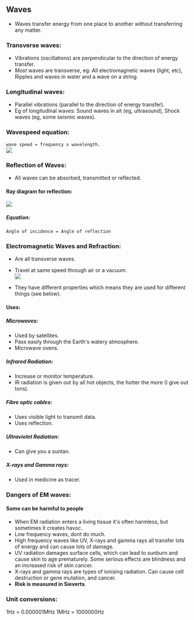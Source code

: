 ## Waves  
* Waves transfer energy from one place to another without transferring any matter.  

### Transverse waves:  
* Vibrations (oscillations) are perpendicular to the direction of energy transfer.
* *Most* waves are transverse, eg: All electromagnetic waves (light, etc), Ripples and waves in water and a wave on a string.  

### Longitudinal waves:
* Parallel vibrations (parallel to the direction of energy transfer).
* Eg of longitudinal waves: Sound waves in ait (eg, ultrasound), Shock waves (eg, some seismic waves).  


### Wavespeed equation:
`wave speed = frequency x wavelength.`   
![](https://bam.files.bbci.co.uk/bam/live/content/zgsk2hv/large)


### Reflection of Waves:  
* All waves can be absorbed, transmitted or reflected.  

#### Ray diagram for reflection:  
![](https://www.keystagewiki.com/images/thumb/5/53/ReflectionDiagram.png/300px-ReflectionDiagram.png)

##### Equation:
`Angle of incidence = Angle of reflection`


### Electromagnetic Waves and Refraction:  
* Are all transverse waves.  
* Travel at same speed through air or a vacuum.  
![](https://www.priyamstudycentre.com/wp-content/uploads/2020/03/electromagnetic-radiation-spectrum.png)  

* They have different properties which means they are used for different things (see below).  

#### Uses:  

##### Microwaves:
* Used by satellites.
* Pass easily through the Earth's watery atmosphere.
* Microwave ovens.

##### Infrared Radiation:
* Increase or monitor temperature.
* IR radiation is given out by all hot objects, the hotter the more (I give out tons).

##### Fibre optic cables:  
* Uses visible light to transmit data.
* Uses reflection.

##### Ultraviolet Radiation:
* Can give you a suntan.

##### X-rays and Gamma rays:
* Used in medicine as tracer.


### Dangers of EM waves:  

#### Some can be harmful to people
* When EM radiation enters a living tissue it's often harmless, but sometimes it creates havoc.
* Low frequency waves, dont do much.
* High frequency waves like UV, X-rays and gamma rays all transfer lots of energy and can cause lots of damage.
* UV radiation damages surface cells, which can lead to sunburn and cause skin to age prematurely. Some serious effects are blindness and an increased risk of skin cancer.
* X-rays and gamma rays are types of ionising radiation. Can cause cell destruction or gene mutation, and cancer.
* **Risk is measured in Sieverts**.


### Unit conversions:

1Hz = 0.000001MHz
1MHz = 1000000Hz
